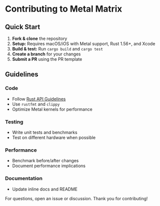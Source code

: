 # Contributing to Metal Matrix

## Quick Start

1. **Fork & clone** the repository
2. **Setup:** Requires macOS/iOS with Metal support, Rust 1.56+, and Xcode
3. **Build & test:** Run `cargo build` and `cargo test`
4. **Create a branch** for your changes
5. **Submit a PR** using the PR template

## Guidelines

### Code
- Follow [Rust API Guidelines](https://rust-lang.github.io/api-guidelines/)
- Use `rustfmt` and `clippy`
- Optimize Metal kernels for performance

### Testing
- Write unit tests and benchmarks
- Test on different hardware when possible

### Performance
- Benchmark before/after changes
- Document performance implications

### Documentation
- Update inline docs and README

For questions, open an issue or discussion. Thank you for contributing!
